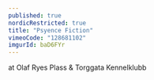 ```yaml
---
published: true
nordicRestricted: true
title: "Psyence Fiction"
vimeoCode: "128681102"
imgurId: baD6FYr
---
```


at Olaf Ryes Plass & Torggata Kennelklubb